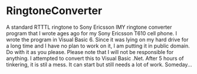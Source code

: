 # RingtoneConverter
A standard RTTTL ringtone to Sony Ericsson IMY ringtone converter program
that I wrote ages ago for my Sony Ericsson T610 cell phone. I wrote the program in Visual Basic 6.
Since it was lying on my hard drive for a long time and I have no plan to work on it, I am putting it in public domain.
Do with it as you please. Please note that I will not be responsible for anything.
I attempted to convert this to Visual Basic .Net. After 5 hours of tinkering, it is stil a mess. It can start but still needs a lot of work.
Someday...
